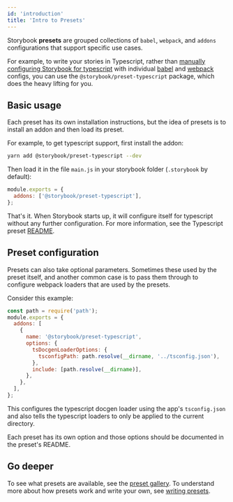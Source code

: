 ```yaml
---
id: 'introduction'
title: 'Intro to Presets'
---
```


Storybook **presets** are grouped collections of `babel`, `webpack`, and `addons` configurations that support specific use cases.

For example, to write your stories in Typescript, rather than [manually configuring Storybook for typescript](../../configurations/typescript-config/) with individual [babel](../../configurations/custom-babel-config/) and [webpack](../../configurations/custom-webpack-config/) configs, you can use the `@storybook/preset-typescript` package, which does the heavy lifting for you.

## Basic usage

Each preset has its own installation instructions, but the idea of presets is to install an addon and then load its preset.

For example, to get typescript support, first install the addon:

```sh
yarn add @storybook/preset-typescript --dev
```

Then load it in the file `main.js` in your storybook folder (`.storybook` by default):

```js
module.exports = {
  addons: ['@storybook/preset-typescript'],
};
```

That's it. When Storybook starts up, it will configure itself for typescript without any further configuration. For more information, see the Typescript preset [README](https://github.com/storybookjs/presets/tree/master/packages/preset-typescript).

## Preset configuration

Presets can also take optional parameters. Sometimes these used by the preset itself, and another common case is to pass them through to configure webpack loaders that are used by the presets.

Consider this example:

```js
const path = require('path');
module.exports = {
  addons: [
    {
      name: '@storybook/preset-typescript',
      options: {
        tsDocgenLoaderOptions: {
          tsconfigPath: path.resolve(__dirname, '../tsconfig.json'),
        },
        include: [path.resolve(__dirname)],
      },
    },
  ],
};
```

This configures the typescript docgen loader using the app's `tsconfig.json` and also tells the typescript loaders to only be applied to the current directory.

Each preset has its own option and those options should be documented in the preset's README.

## Go deeper

To see what presets are available, see the [preset gallery](../preset-gallery/). To understand more about how presets work and write your own, see [writing presets](../writing-presets/).
